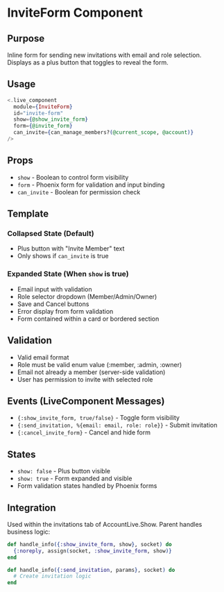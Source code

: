 # InviteForm Component

## Purpose
Inline form for sending new invitations with email and role selection. Displays as a plus button that toggles to reveal the form.

## Usage
```heex
<.live_component 
  module={InviteForm}
  id="invite-form"
  show={@show_invite_form}
  form={@invite_form}
  can_invite={can_manage_members?(@current_scope, @account)}
/>
```

## Props
- `show` - Boolean to control form visibility
- `form` - Phoenix form for validation and input binding
- `can_invite` - Boolean for permission check

## Template
### Collapsed State (Default)
- Plus button with "Invite Member" text
- Only shows if `can_invite` is true

### Expanded State (When `show` is true)
- Email input with validation
- Role selector dropdown (Member/Admin/Owner)
- Save and Cancel buttons
- Error display from form validation
- Form contained within a card or bordered section

## Validation
- Valid email format
- Role must be valid enum value (:member, :admin, :owner)
- Email not already a member (server-side validation)
- User has permission to invite with selected role

## Events (LiveComponent Messages)
- `{:show_invite_form, true/false}` - Toggle form visibility
- `{:send_invitation, %{email: email, role: role}}` - Submit invitation
- `{:cancel_invite_form}` - Cancel and hide form

## States
- `show: false` - Plus button visible
- `show: true` - Form expanded and visible
- Form validation states handled by Phoenix forms

## Integration
Used within the invitations tab of AccountLive.Show. Parent handles business logic:

```elixir
def handle_info({:show_invite_form, show}, socket) do
  {:noreply, assign(socket, :show_invite_form, show)}
end

def handle_info({:send_invitation, params}, socket) do
  # Create invitation logic
end
```
